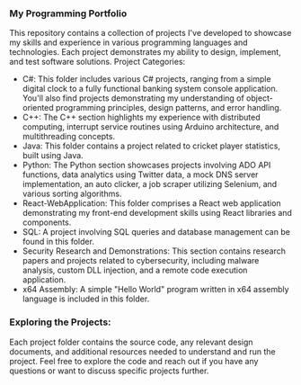 ### My Programming Portfolio
This repository contains a collection of projects I've developed to showcase my skills and experience in various programming languages and technologies. Each project demonstrates my ability to design, implement, and test software solutions.
Project Categories:
- C#: This folder includes various C# projects, ranging from a simple digital clock to a fully functional banking system console application. You'll also find projects demonstrating my understanding of object-oriented programming principles, design patterns, and error handling.
- C++: The C++ section highlights my experience with distributed computing, interrupt service routines using Arduino architecture, and multithreading concepts.
- Java: This folder contains a project related to cricket player statistics, built using Java.
- Python: The Python section showcases projects involving ADO API functions, data analytics using Twitter data, a mock DNS server implementation, an auto clicker, a job scraper utilizing Selenium, and various sorting algorithms.
- React-WebApplication: This folder comprises a React web application demonstrating my front-end development skills using React libraries and components.
- SQL: A project involving SQL queries and database management can be found in this folder.
- Security Research and Demonstrations: This section contains research papers and projects related to cybersecurity, including malware analysis, custom DLL injection, and a remote code execution application.
- x64 Assembly: A simple "Hello World" program written in x64 assembly language is included in this folder.

### Exploring the Projects:
Each project folder contains the source code, any relevant design documents, and additional resources needed to understand and run the project. Feel free to explore the code and reach out if you have any questions or want to discuss specific projects further.

